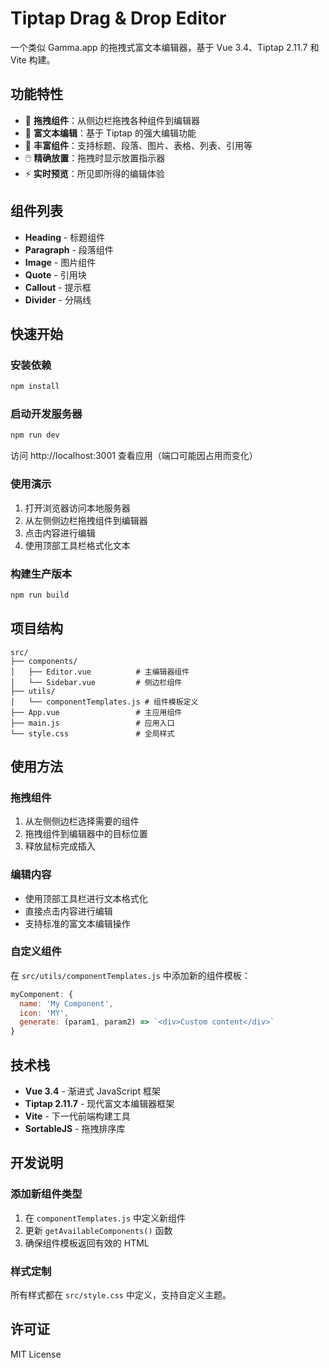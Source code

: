 # Tiptap Drag & Drop Editor

一个类似 Gamma.app 的拖拽式富文本编辑器，基于 Vue 3.4、Tiptap 2.11.7 和 Vite 构建。

## 功能特性

- 🎯 **拖拽组件**：从侧边栏拖拽各种组件到编辑器
- 📝 **富文本编辑**：基于 Tiptap 的强大编辑功能
- 🎨 **丰富组件**：支持标题、段落、图片、表格、列表、引用等
- 🖱️ **精确放置**：拖拽时显示放置指示器
- ⚡ **实时预览**：所见即所得的编辑体验

## 组件列表

- **Heading** - 标题组件
- **Paragraph** - 段落组件
- **Image** - 图片组件
- **Quote** - 引用块
- **Callout** - 提示框
- **Divider** - 分隔线

## 快速开始

### 安装依赖

```bash
npm install
```

### 启动开发服务器

```bash
npm run dev
```

访问 http://localhost:3001 查看应用（端口可能因占用而变化）

### 使用演示

1. 打开浏览器访问本地服务器
2. 从左侧侧边栏拖拽组件到编辑器
3. 点击内容进行编辑
4. 使用顶部工具栏格式化文本

### 构建生产版本

```bash
npm run build
```

## 项目结构

```
src/
├── components/
│   ├── Editor.vue          # 主编辑器组件
│   └── Sidebar.vue         # 侧边栏组件
├── utils/
│   └── componentTemplates.js # 组件模板定义
├── App.vue                 # 主应用组件
├── main.js                 # 应用入口
└── style.css               # 全局样式
```

## 使用方法

### 拖拽组件

1. 从左侧侧边栏选择需要的组件
2. 拖拽组件到编辑器中的目标位置
3. 释放鼠标完成插入

### 编辑内容

- 使用顶部工具栏进行文本格式化
- 直接点击内容进行编辑
- 支持标准的富文本编辑操作

### 自定义组件

在 `src/utils/componentTemplates.js` 中添加新的组件模板：

```javascript
myComponent: {
  name: 'My Component',
  icon: 'MY',
  generate: (param1, param2) => `<div>Custom content</div>`
}
```

## 技术栈

- **Vue 3.4** - 渐进式 JavaScript 框架
- **Tiptap 2.11.7** - 现代富文本编辑器框架
- **Vite** - 下一代前端构建工具
- **SortableJS** - 拖拽排序库

## 开发说明

### 添加新组件类型

1. 在 `componentTemplates.js` 中定义新组件
2. 更新 `getAvailableComponents()` 函数
3. 确保组件模板返回有效的 HTML

### 样式定制

所有样式都在 `src/style.css` 中定义，支持自定义主题。

## 许可证

MIT License